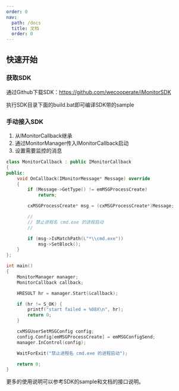 ```yaml
---
order: 0
nav:
  path: /docs
  title: 文档
  order: 0
---
```


## 快速开始

### 获取SDK

通过Github下载SDK：https://github.com/wecooperate/iMonitorSDK

执行SDK目录下面的build.bat即可编译SDK带的sample

### 手动接入SDK

1. 从IMonitorCallback继承
2. 通过MonitorManager传入IMonitorCallback启动
3. 设置需要监控的消息

```cpp
class MonitorCallback : public IMonitorCallback
{
public:
	void OnCallback(IMonitorMessage* Message) override
	{
		if (Message->GetType() != emMSGProcessCreate)
			return;

		cxMSGProcessCreate* msg = (cxMSGProcessCreate*)Message;

		//
		// 禁止进程名 cmd.exe 的进程启动
		//

		if (msg->IsMatchPath(L"*\\cmd.exe"))
			msg->SetBlock();
	}
};

int main()
{
	MonitorManager manager;
	MonitorCallback callback;

	HRESULT hr = manager.Start(&callback);

	if (hr != S_OK) {
		printf("start failed = %08X\n", hr);
		return 0;
	}

	cxMSGUserSetMSGConfig config;
	config.Config[emMSGProcessCreate] = emMSGConfigSend;
	manager.InControl(config);

	WaitForExit("禁止进程名 cmd.exe 的进程启动");

	return 0;
}
```

更多的使用说明可以参考SDK的sample和文档的接口说明。
